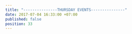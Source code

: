```yaml
---
title: "---------------THURSDAY EVENTS---------------"
date: 2017-07-04 16:33:00 +07:00
published: false
position: 33
---
```


